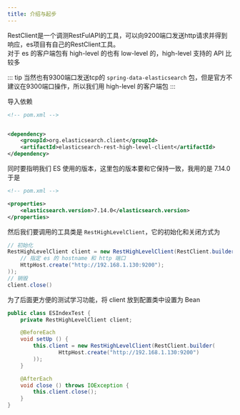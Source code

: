 ```yaml
---
title: 介绍与起步
---
```


RestClient是一个调测RestFulAPI的工具，可以向9200端口发送http请求并得到响应，es项目有自己的RestClient工具。  
对于 es 的客户端包有 high-level 的也有 low-level 的，high-level 支持的 API 比较多

::: tip
当然也有9300端口发送tcp的 `spring-data-elasticsearch` 包，但是官方不建议在9300端口操作，所以我们用 high-level 的客户端包
:::

导入依赖

```xml
<!-- pom.xml -->


<dependency>
    <groupId>org.elasticsearch.client</groupId>
    <artifactId>elasticsearch-rest-high-level-client</artifactId>
</dependency>
```

同时要指明我们 ES 使用的版本，这里包的版本要和它保持一致，我用的是 7.14.0 于是  

```xml
<!-- pom.xml -->

<properties>
    <elasticsearch.version>7.14.0</elasticsearch.version>
</properties>
```

然后我们要调用的工具类是 `RestHighLevelClient`，它的初始化和关闭方式为  

```java
// 初始化
RestHighLevelClient client = new RestHighLevelClient(RestClient.builder(
    // 指定 es 的 hostname 和 http 端口
    HttpHost.create("http://192.168.1.130:9200");
));
// 销毁
client.close()
```

为了后面更方便的测试学习功能，将 client 放到配置类中设置为 Bean  

```java
public class ESIndexTest {
    private RestHighLevelClient client;

    @BeforeEach
    void setUp () {
        this.client = new RestHighLevelClient(RestClient.builder(
                HttpHost.create("http://192.168.1.130:9200")
        ));
    }

    @AfterEach
    void close () throws IOException {
        this.client.close();
    }
}
```